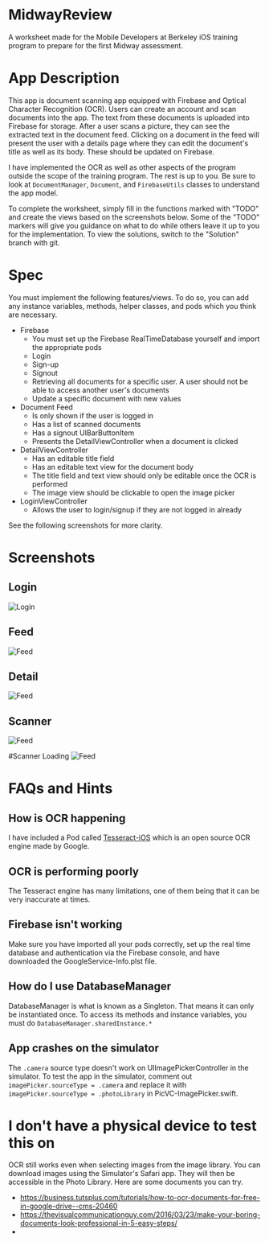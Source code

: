 # MidwayReview
A worksheet made for the Mobile Developers at Berkeley iOS training program to prepare for the first Midway assessment.

# App Description
This app is document scanning app equipped with Firebase and Optical Character Recognition (OCR). Users can create an account and scan documents into the app. The text from these documents is uploaded into Firebase for storage. After a user scans a picture, they can see the extracted text in the document feed. Clicking on a document in the feed will present the user with a details page where they can edit the document's title as well as its body. These should be updated on Firebase.

I have implemented the OCR as well as other aspects of the program outside the scope of the training program. The rest is up to you. Be sure to look at ```DocumentManager```, ```Document```, and ```FirebaseUtils``` classes to understand the app model.

To complete the worksheet, simply fill in the functions marked with "TODO" and create the views based on the screenshots below. Some of the "TODO" markers will give you guidance on what to do while others leave it up to you for the implementation. To view the solutions, switch to the "Solution" branch with git.

# Spec
You must implement the following features/views. To do so, you can add any instance variables, methods, helper classes, and pods which you think are necessary.

- Firebase
  - You must set up the Firebase RealTimeDatabase yourself and import the appropriate pods
  - Login
  - Sign-up
  - Signout
  - Retrieving all documents for a specific user. A user should not be able to access another user's documents
  - Update a specific document with new values
- Document Feed
  - Is only shown if the user is logged in
  - Has a list of scanned documents
  - Has a signout UIBarButtonItem
  - Presents the DetailViewController when a document is clicked
- DetailViewController
  - Has an editable title field
  - Has an editable text view for the document body
  - The title field and text view should only be editable once the OCR is performed
  - The image view should be clickable to open the image picker
- LoginViewController
  - Allows the user to login/signup if they are not logged in already

See the following screenshots for more clarity.

# Screenshots

## Login
![Login](Screenshots/Login.PNG)

## Feed
![Feed](Screenshots/Feed.PNG)

## Detail
![Feed](Screenshots/Detail.PNG)

## Scanner
![Feed](Screenshots/EmptyReader.PNG)

#Scanner Loading
![Feed](Screenshots/LoadingReader.PNG)

# FAQs and Hints

## How is OCR happening
I have included a Pod called [Tesseract-iOS](https://github.com/gali8/Tesseract-OCR-iOS/wiki/Using-Tesseract-OCR-iOS]) which is an open source OCR engine made by Google.

## OCR is performing poorly
The Tesseract engine has many limitations, one of them being that it can be very inaccurate at times.

## Firebase isn't working
Make sure you have imported all your pods correctly, set up the real time database and authentication via the Firebase console, and have downloaded the GoogleService-Info.plst file.

## How do I use DatabaseManager
DatabaseManager is what is known as a Singleton. That means it can only be instantiated once. To access its methods and instance variables, you must do ```DatabaseManager.sharedInstance.*```

## App crashes on the simulator
The ```.camera``` source type doesn't work on UIImagePickerController in the simulator. To test the app in the simulator, comment out ```imagePicker.sourceType = .camera``` and replace it with ```imagePicker.sourceType = .photoLibrary``` in PicVC-ImagePicker.swift.

# I don't have a physical device to test this on
OCR still works even when selecting images from the image library. You can download images using the Simulator's Safari app. They will then be accessible in the Photo Library. Here are some documents you can try.

- https://business.tutsplus.com/tutorials/how-to-ocr-documents-for-free-in-google-drive--cms-20460
- https://thevisualcommunicationguy.com/2016/03/23/make-your-boring-documents-look-professional-in-5-easy-steps/
- 